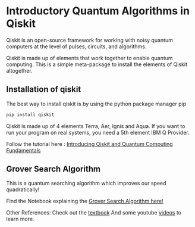 # Introductory Quantum Algorithms in Qiskit
Qiskit is an open-source framework for working with noisy quantum computers at the level of pulses, circuits, and algorithms.

Qiskit is made up of elements that work together to enable quantum computing. This is a simple meta-package to install the elements of Qiskit altogether.

## Installation of qiskit
The best way to install qiskit is by using the python package manager pip

```python
pip install qiskit
```

Qiskit is made up of 4 elements Terra, Aer, Ignis and Aqua. If you want to run your program on real systems, you need a 5th element IBM Q Provider.

Follow the tutorial here : [Introducing Qiskit and Quantum Computing Fundamentals](https://ananyapam7.github.io/An-Introduction-to-Quantum-Computing-by-Qiskit/) 

## Grover Search Algorithm
This is a quantum searching algorithm which improves our speed quadratically! 

Find the Notebook explaining the [Grover Search Algorithm here!](https://github.com/Ananyapam7/Introductory-Quantum-Algorihtms/blob/master/notebooks/Grover.ipynb)


Other References:
Check out the [textbook](https://qiskit.org/textbook/preface.html) 
And some youtube [videos](https://www.youtube.com/playlist?list=PLOFEBzvs-Vvp2xg9-POLJhQwtVktlYGbY) to learn more. 
